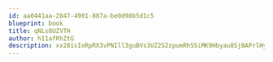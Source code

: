 ```yaml
---
id: aa0441aa-2847-4901-887a-be0d98b5d1c5
blueprint: book
title: qNLs8UZVTH
author: hI1afRhZtG
description: xx28isIoRpRX3vPNIll3guBVs3UZ2S2zpumRh55iMK9Hbyau8SjBAPrlHyzN2iehMsQ5X2K9B5FNQEjlBrvebdABNkyt1xgH6Mca
---
```

